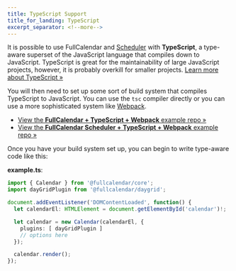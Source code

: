 ```yaml
---
title: TypeScript Support
title_for_landing: TypeScript
excerpt_separator: <!--more-->
---
```


It is possible to use FullCalendar and [Scheduler](/pricing) with **TypeScript**, a type-aware superset of the JavaScript language that compiles down to JavaScript.<!--more--> TypeScript is great for the maintainability of large JavaScript projects, however, it is probably overkill for smaller projects. [Learn more about TypeScript &raquo;](https://www.typescriptlang.org/)

You will then need to set up some sort of build system that compiles TypeScript to JavaScript. You can use the `tsc` compiler directly or you can use a more sophisticated system like [Webpack](https://webpack.js.org/).

- [View the **FullCalendar + TypeScript + Webpack** example repo &raquo;](https://github.com/fullcalendar/fullcalendar-examples/tree/v5/typescript)
- [View the **FullCalendar Scheduler + TypeScript + Webpack** example repo &raquo;](https://github.com/fullcalendar/fullcalendar-examples/tree/v5/typescript-scheduler)

Once you have your build system set up, you can begin to write type-aware code like this:

**example.ts**:

```ts
import { Calendar } from '@fullcalendar/core';
import dayGridPlugin from '@fullcalendar/daygrid';

document.addEventListener('DOMContentLoaded', function() {
  let calendarEl: HTMLElement = document.getElementById('calendar')!;

  let calendar = new Calendar(calendarEl, {
    plugins: [ dayGridPlugin ]
    // options here
  });

  calendar.render();
});
```
